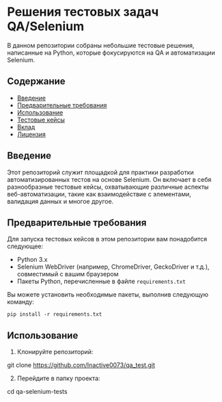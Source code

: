 # Решения тестовых задач QA/Selenium

В данном репозитории собраны небольшие тестовые решения, написанные на Python, которые фокусируются на QA и автоматизации Selenium.

## Содержание
- [Введение](#введение)
- [Предварительные требования](#предварительные-требования)
- [Использование](#использование)
- [Тестовые кейсы](#тестовые-кейсы)
- [Вклад](#вклад)
- [Лицензия](#лицензия)

## Введение
Этот репозиторий служит площадкой для практики разработки автоматизированных тестов на основе Selenium. Он включает в себя разнообразные тестовые кейсы, охватывающие различные аспекты веб-автоматизации, такие как взаимодействие с элементами, валидация данных и многое другое.

## Предварительные требования
Для запуска тестовых кейсов в этом репозитории вам понадобится следующее:

- Python 3.x
- Selenium WebDriver (например, ChromeDriver, GeckoDriver и т.д.), совместимый с вашим браузером
- Пакеты Python, перечисленные в файле `requirements.txt`

Вы можете установить необходимые пакеты, выполнив следующую команду:

`pip install -r requirements.txt`


## Использование
1. Клонируйте репозиторий:

git clone https://github.com/Inactive0073/qa_test.git


2. Перейдите в папку проекта:

cd qa-selenium-tests

